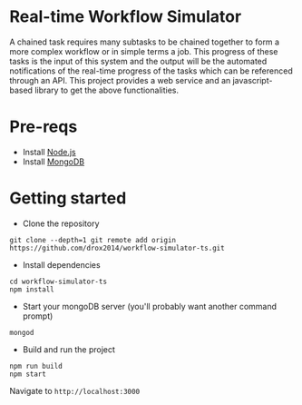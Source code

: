 # Real-time Workflow Simulator
A chained task requires many subtasks to be chained together to form a more complex workflow or in simple terms a job. This progress of these tasks is the input of this system and the output will be the automated notifications of the real-time progress of the tasks which can be referenced through an API. This project provides a web service and an javascript-based library to get the above functionalities.


# Pre-reqs
- Install [Node.js](https://nodejs.org/en/)
- Install [MongoDB](https://docs.mongodb.com/manual/installation/)

# Getting started
- Clone the repository
```
git clone --depth=1 git remote add origin https://github.com/drox2014/workflow-simulator-ts.git
```
- Install dependencies
```
cd workflow-simulator-ts
npm install
```
- Start your mongoDB server (you'll probably want another command prompt)
```
mongod
```
- Build and run the project
```
npm run build
npm start
```
Navigate to `http://localhost:3000`

